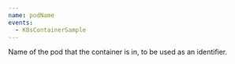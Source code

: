 ```yaml
---
name: podName
events:
  - K8sContainerSample
---
```


Name of the pod that the container is in, to be used as an identifier.